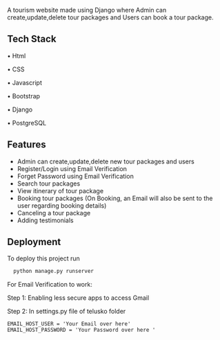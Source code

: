 A tourism website made using Django where Admin can
create,update,delete tour packages and Users can book a
tour package.





## Tech Stack

• Html

• CSS

• Javascript

• Bootstrap

• Django

• PostgreSQL

  
## Features

- Admin can create,update,delete new tour packages and users 
- Register/Login using Email Verification
- Forget Password using Email Verification
- Search tour packages 
- View itinerary of tour package 
- Booking tour packages (On Booking, an Email will also be sent to the user regarding booking details)
- Canceling a tour package
- Adding testimonials





  
## Deployment

To deploy this project run

```bash
  python manage.py runserver
```

For Email Verification to work:

Step 1: Enabling less secure apps to access Gmail

Step 2:
In settings.py file of telusko folder

    EMAIL_HOST_USER = 'Your Email over here'
    EMAIL_HOST_PASSWORD = 'Your Password over here '
